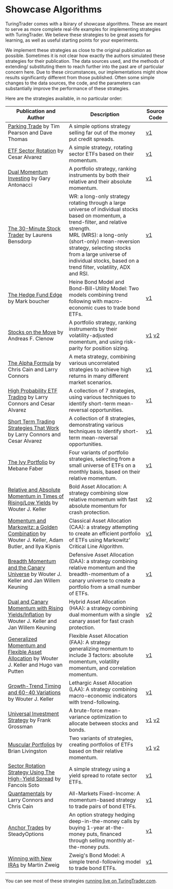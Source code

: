 # Showcase Algorithms

TuringTrader comes with a lbirary of showcase algorithms. These are meant to serve as more complete real-life examples for implementing strategies with TuringTrader. We believe these strategies to be great assets for learning, as well as useful starting points for your experiments.

We implement these strategies as close to the original publication as possible. Sometimes it is not clear how exactly the authors simulated these strategies for their publication. The data sources used, and the methods of extending/ substituting them to reach further into the past are of particular concern here. Due to these circumstances, our implementations might show results significantly different from those published. Often some simple changes to the data sources, the code, and the parameters can substantially improve the performance of these strategies.

Here are the strategies available, in no particular order:

| Publication and Author | Description | Source Code |
| --- | --- | --- |
| [Parking Trade](https://aeromir.com/the-parking-trade) by Tim Pearson and Dave Thomas | A simple options strategy selling far out of the money put credit spreads. | [v1](https://github.com/fbertram/TuringTrader/blob/develop/BooksAndPubs/Aeromir_ParkingTrade.cs) |
| [ETF Sector Rotation]( https://alvarezquanttrading.com/blog/etf-sector-rotation/) by Cesar Alvarez | A simple strategy, rotating sector ETFs based on their momentum. | [v1](https://github.com/fbertram/TuringTrader/blob/develop/BooksAndPubs/Alvarez_EtfSectorRotation.cs) |
| [Dual Momentum Investing](https://www.amazon.com/Dual-Momentum-Investing-Innovative-Strategy/dp/0071849440/) by Gary Antonacci | A portfolio strategy, ranking instruments by both their relative and their absolute momentum. | [v1](https://github.com/fbertram/TuringTrader/blob/develop/BooksAndPubs/Antonacci_DualMomentumInvesting.cs) |
| [The 30-Minute Stock Trader](https://www.amazon.com/30-Minute-Stock-Trader-Stress-Free-Financial/dp/1619615738/) by Laurens Bensdorp | WR: a long-only strategy rotating through a large universe of individual stocks based on momentum, a trend-filter, and relative strength.<br />MRL (MRS): a long-only (short-only) mean-reversion strategy, selecting stocks from a large universe of individual stocks, based on a trend filter, volatility, ADX and RSI. | [v1](https://github.com/fbertram/TuringTrader/blob/develop/BooksAndPubs/Bensdorp_30MinStockTrader.cs) |
| [The Hedge Fund Edge](https://www.amazon.com/Hedge-Fund-Edge-Maximum-Strategies/dp/0471185388/) by Mark boucher | Heine Bond Model and Bond-Bill-Utility Model: Two models combining trend following with macro-economic cues to trade bond ETFs. | [v1](https://github.com/fbertram/TuringTrader/blob/develop/BooksAndPubs/Boucher_HedgeFundEdge.cs) |
| [Stocks on the Move](https://www.amazon.com/Stocks-Move-Beating-Momentum-Strategies/dp/1511466146/) by Andreas F. Clenow | A portfolio strategy, ranking instruments by their volatility-adjusted momentum, and using risk-parity for position sizing. | [v1](https://github.com/fbertram/TuringTrader/blob/develop/BooksAndPubs/Clenow_StocksOnTheMove.cs) [v2](https://github.com/fbertram/TuringTrader/blob/develop/BooksAndPubsV2/Clenow_StocksOnTheMove_v2.cs) |
| [The Alpha Formula](https://www.amazon.com/Alpha-Formula-Powered-Strategies-Market/dp/0578530848/) by Chris Cain and Larry Connors | A meta strategy, combining various uncorrelated strategies to achieve high returns in many different market scenarios. | [v1](https://github.com/fbertram/TuringTrader/blob/develop/BooksAndPubs/Connors_AlphaFormula.cs) |
| [High Probability ETF Trading](https://www.amazon.com/High-Probability-ETF-Trading-Professional/dp/0615297412/) by Larry Connors and Cesar Alvarez | A collection of 7 strategies, using various techniques to identify short-term mean-reversal opportunities. | [v1](https://github.com/fbertram/TuringTrader/blob/develop/BooksAndPubs/Connors_HighProbEtfTrading.cs) |
| [Short Term Trading Strategies That Work](https://www.amazon.com/Short-Term-Trading-Strategies-That/dp/0981923909/) by Larry Connors and Cesar Alvarez | A collection of 8 strategies, demonstrating various techniques to identify short-term mean-reversal opportunities. | [v1](https://github.com/fbertram/TuringTrader/blob/develop/BooksAndPubs/Connors_ShortTermTrading.cs) |
| [The Ivy Portfolio](https://www.amazon.com/Ivy-Portfolio-Invest-Endowments-Markets/dp/1118008855/) by Mebane Faber | Four variants of portfolio strategies, selecting from a small universe of ETFs on a monthly basis, based on their relative momentum. | [v1](https://github.com/fbertram/TuringTrader/blob/develop/BooksAndPubs/Faber_IvyPortfolio.cs) |
| [Relative and Absolute Momentum in Times of Rising/Low Yields](https://papers.ssrn.com/sol3/papers.cfm?abstract_id=4166845) by Wouter J. Keller | Bold Asset Allocation: A strategy combining slow relative momentum with fast absolute momentum for crash protection. | [v2](https://github.com/fbertram/TuringTrader/blob/develop/BooksAndPubsV2/Keller_BAA_v2.cs) |
| [Momentum and Markowitz: a Golden Combination](https://papers.ssrn.com/sol3/papers.cfm?abstract_id=2606884) by Wouter J. Keller, Adam Butler, and Ilya Kipnis | Classical Asset Allocation (CAA): a strategy attempting to create an efficient portfolio of ETFs using Markowitz' Critical Line Algorithm. | [v1](https://github.com/fbertram/TuringTrader/blob/develop/BooksAndPubs/Keller_CAA.cs) |
| [Breadth Momentum and the Canary Universe](https://papers.ssrn.com/sol3/papers.cfm?abstract_id=3212862) by Wouter J. Keller and Jan Willem Keuning | Defensive Asset Allocation (DAA): a strategy combining relative momentum and the breadth-momentum of a canary universe to create a portfolio from a small number of ETFs. | [v1](https://github.com/fbertram/TuringTrader/blob/develop/BooksAndPubs/Keller_DAA.cs) |
| [Dual and Canary Momentum with Rising Yields/Inflation](https://papers.ssrn.com/sol3/papers.cfm?abstract_id=4346906) by Wouter J. Keller and Jan Willem Keuning | Hybrid Asset Allocation (HAA): a strategy combining dual momentum with a single canary asset for fast crash protection. | [v2](https://github.com/fbertram/TuringTrader/blob/develop/BooksAndPubsV2/Keller_HAA_v2.cs) |
| [Generalized Momentum and Flexible Asset Allocation](https://ssrn.com/abstract=2193735) by Wouter J. Keller and Hugo van Putten | Flexible Asset Allocation (FAA): A strategy generalizing momentum to include 3 factors: absolute momentum, volatility momentum, and correlation momentum. | [v1](https://github.com/fbertram/TuringTrader/blob/develop/BooksAndPubs/Keller_FAA.cs) |
| [Growth-Trend Timing and 60-40 Variations](https://papers.ssrn.com/sol3/papers.cfm?abstract_id=3498092) by Wouter J. Keller | Lethargic Asset Allocation (LAA): A strategy combining macro-economic indicators with trend-following. | [v1](https://github.com/fbertram/TuringTrader/blob/develop/BooksAndPubs/Keller_LAA.cs) |
| [Universal Investment Strategy](https://logical-invest.com/universal-investment-strategy/) by Frank Grossman | A brute-force mean-variance optimization to allocate between stocks and bonds. | [v1](https://github.com/fbertram/TuringTrader/blob/develop/BooksAndPubs/LI_UniversalInvestmentStrategy.cs) [v2](https://github.com/fbertram/TuringTrader/blob/develop/BooksAndPubsV2/LI_UniversalInvestmentStrategy_v2.cs) |
| [Muscular Portfolios](https://www.amazon.com/Muscular-Portfolios-Investing-Revolution-Superior/dp/194688538X/) by Brian Livingston | Two variants of strategies, creating portfolios of ETFs based on their relative momentum. | [v1](https://github.com/fbertram/TuringTrader/blob/develop/BooksAndPubs/Livingston_MuscularPortfolios.cs) [v2](https://github.com/fbertram/TuringTrader/blob/develop/BooksAndPubsV2/Livingston_MuscularPortfolios_v2.cs) |
| [Sector Rotation Strategy Using  The High-Yield Spread](https://seekingalpha.com/article/4434713-sector-rotation-strategy-using-the-high-yield-spread) by Fancois Soto | A simple strategy using a yield spread to rotate sector ETFs. | [v1](https://github.com/fbertram/TuringTrader/blob/develop/BooksAndPubs/Soto_SectorRotation.cs) |
| [Quantamentals](https://tradingmarkets.com/recent/missed-wednesdays-quantamentals-webinar-watch-it-now-1595548.html) by Larry Connors and Chris Cain | All-Markets Fixed-Income: A momentum-based strategy to trade pairs of bond ETFs. | [v1](https://github.com/fbertram/TuringTrader/blob/develop/BooksAndPubs/TradingMarkets_Quantamentals.cs) |
| [Anchor Trades](https://steadyoptions.com/an/) by SteadyOptions | An option strategy hedging deep-in-the-money calls by buying 1-year at-the-money puts, financed through selling monthly at-the-money puts. | [v1](https://github.com/fbertram/TuringTrader/blob/develop/BooksAndPubs/SteadyOptions_AnchorTrade.cs) |
| [Winning with New IRAs](https://www.amazon.com/Martin-Zweigs-Winning-New-IRAs/dp/0446512761/) by Martin Zweig | Zweig's Bond Model: A simple trend-following model to trade bond ETFs. | [v1](https://github.com/fbertram/TuringTrader/blob/develop/BooksAndPubs/Zweig_WinningWithNewIRAs.cs) |

You can see most of these strategies [running live on TuringTrader.com](https://www.turingtrader.com/portfolios/?tag=basic).
